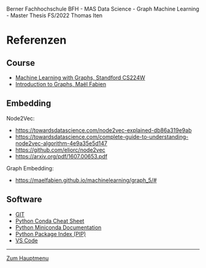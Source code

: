 Berner Fachhochschule BFH - MAS Data Science - Graph Machine Learning - Master Thesis FS/2022 Thomas Iten

# Referenzen

## Course
- [Machine Learning with Graphs, Standford CS224W](http://web.stanford.edu/class/cs224w)
- [Introduction to Graphs, Maël Fabien](https://maelfabien.github.io/machinelearning/graph_1)

## Embedding

Node2Vec:
- https://towardsdatascience.com/node2vec-explained-db86a319e9ab
- https://towardsdatascience.com/complete-guide-to-understanding-node2vec-algorithm-4e9a35e5d147
- https://github.com/eliorc/node2vec
- https://arxiv.org/pdf/1607.00653.pdf

Graph Embedding:
- https://maelfabien.github.io/machinelearning/graph_5/#


## Software
- [GIT](https://git-scm.com)
- [Python Conda Cheat Sheet](doc/cheatsheet/conda-cheatsheet.pdf)
- [Python Miniconda Documentation](https://docs.conda.io/en/latest/miniconda.html)
- [Python Package Index (PIP)](https://pypi.org)
- [VS Code](https://code.visualstudio.com)

---
[Zum Hauptmenu](../README.md)